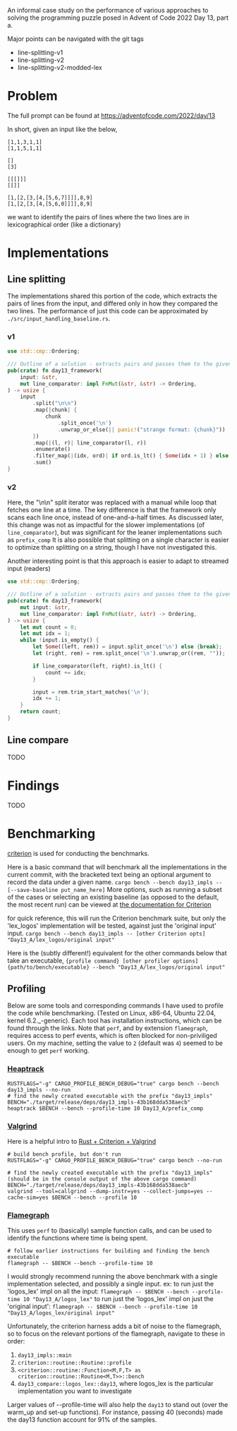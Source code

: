 An informal case study on the performance of various approaches to solving the programming puzzle posed in Advent of Code 2022 Day 13, part a.

Major points can be navigated with the git tags
- line-splitting-v1
- line-splitting-v2
- line-splitting-v2-modded-lex

# Problem
The full prompt can be found at https://adventofcode.com/2022/day/13

In short, given an input like the below,
```
[1,1,3,1,1]
[1,1,5,1,1]

[]
[3]

[[[]]]
[[]]

[1,[2,[3,[4,[5,6,7]]]],8,9]
[1,[2,[3,[4,[5,6,0]]]],8,9]
```
we want to identify the pairs of lines where the two lines are in lexicographical order (like a dictionary)

# Implementations

## Line splitting
The implementations shared this portion of the code, which extracts the pairs of lines from the input, and differed only in how they compared the two lines.
The performance of just this code can be approximated by `./src/input_handling_baseline.rs`.

### v1
```rust
use std::cmp::Ordering;

/// Outline of a solution - extracts pairs and passes them to the given line comparator
pub(crate) fn day13_framework(
    input: &str,
    mut line_comparator: impl FnMut(&str, &str) -> Ordering,
) -> usize {
    input
        .split("\n\n")
        .map(|chunk| {
            chunk
                .split_once('\n')
                .unwrap_or_else(|| panic!("strange format: {chunk}"))
        })
        .map(|(l, r)| line_comparator(l, r))
        .enumerate()
        .filter_map(|(idx, ord)| if ord.is_lt() { Some(idx + 1) } else { None })
        .sum()
}
```

### v2
Here, the "\n\n" split iterator was replaced with a manual while loop that fetches one line at a time. 
The key difference is that the framework only scans each line once, instead of one-and-a-half times.
As discussed later, this change was not as impactful for the slower implementations (of `line_comparator`), but was significant for the leaner implementations such as `prefix_comp`
It is also possible that splitting on a single character is easier to optimize than splitting on a string, though I have not investigated this.

Another interesting point is that this approach is easier to adapt to streamed input (readers)
```rust
use std::cmp::Ordering;

/// Outline of a solution - extracts pairs and passes them to the given line comparator
pub(crate) fn day13_framework(
    mut input: &str,
    mut line_comparator: impl FnMut(&str, &str) -> Ordering,
) -> usize {
    let mut count = 0;
    let mut idx = 1;
    while !input.is_empty() {
        let Some((left, rem)) = input.split_once('\n') else {break};
        let (right, rem) = rem.split_once('\n').unwrap_or((rem, ""));

        if line_comparator(left, right).is_lt() {
            count += idx;
        }

        input = rem.trim_start_matches('\n');
        idx += 1;
    }
    return count;
}
```

## Line compare

TODO

# Findings
TODO


# Benchmarking
[criterion](https://docs.rs/criterion/latest/criterion/) is used for conducting the benchmarks.  

Here is a basic command that will benchmark all the implementations in the current commit,
with the bracketed text being an optional argument to record the data under a given name.
`cargo bench --bench day13_impls -- [--save-baseline put_name_here]`
More options, such as running a subset of the cases or selecting an existing baseline (as opposed to the default, the most recent run) can be viewed at [the documentation for Criterion](https://bheisler.github.io/criterion.rs/book/user_guide/command_line_options.html)

for quick reference, this will run the Criterion benchmark suite, but only the 'lex_logos' implementation will be tested, against just the 'original input' input.
`cargo bench --bench day13_impls -- [other Criterion opts] "Day13_A/lex_logos/original input"`

Here is the (subtly different!) equivalent for the other commands below that take an executable, 
`{profile command} [other profiler options] {path/to/bench/executable} --bench "Day13_A/lex_logos/original input"`


## Profiling
Below are some tools and corresponding commands I have used to profile the code while benchmarking. (Tested on Linux, x86-64, Ubuntu 22.04, kernel 6.2._-generic).
Each tool has installation instructions, which can be found through the links.
Note that `perf`, and by extension `flamegraph`, requires access to perf events, which is often blocked for non-priviliged users. On my machine, setting the value to `2` (default was `4`) seemed to be enough to get `perf` working.

### [Heaptrack](https://github.com/KDE/heaptrack)
```
RUSTFLAGS="-g" CARGO_PROFILE_BENCH_DEBUG="true" cargo bench --bench day13_impls --no-run
# find the newly created executable with the prefix "day13_impls"
BENCH="./target/release/deps/day13_impls-43b168dda538aecb"
heaptrack $BENCH --bench --profile-time 10 Day13_A/prefix_comp
```

### [Valgrind](https://valgrind.org/)
Here is a helpful intro to [Rust + Criterion + Valgrind](https://nickb.dev/blog/guidelines-on-benchmarking-and-rust/)
```
# build bench profile, but don't run
RUSTFLAGS="-g" CARGO_PROFILE_BENCH_DEBUG="true" cargo bench --no-run

# find the newly created executable with the prefix "day13_impls" (should be in the console output of the above cargo command)
BENCH="./target/release/deps/day13_impls-43b168dda538aecb"
valgrind --tool=callgrind --dump-instr=yes --collect-jumps=yes --cache-sim=yes $BENCH --bench --profile 10
```

### [Flamegraph](https://github.com/flamegraph-rs/flamegraph)
This uses `perf` to (basically) sample function calls, and can be used to identify the functions where time is being spent.

```
# follow earlier instructions for building and finding the bench executable
flamegraph -- $BENCH --bench --profile-time 10
```
I would strongly recommend running the above benchmark with a single implementation selected, and possibly a single input.
ex:
to run just the 'logos_lex' impl on all the input: `flamegraph -- $BENCH --bench --profile-time 10 "Day13_A/logos_lex"`
to run just the 'logos_lex' impl on just the 'original input': `flamegraph -- $BENCH --bench --profile-time 10 "Day13_A/logos_lex/original input"`

Unfortunately, the criterion harness adds a bit of noise to the flamegraph, so to focus on the relevant portions of the flamegraph, navigate to these in order:
1) `day13_impls::main`
2) `criterion::routine::Routine::profile`
3) `<criterion::routine::Function<M,F,T> as criterion::routine::Routine<M,T>>::bench`
4) `day13_compare::logos_lex::day13`, where logos_lex is the particular implementation you want to investigate

Larger values of --profile-time will also help the `day13` to stand out (over the warm_up and set-up functions). For instance, passing 40 (seconds) made the day13 function account for 91% of the samples.

